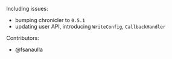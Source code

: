 Including issues:
- bumping chronicler to `0.5.1`
- updating user API, introducing `WriteConfig`, `CallbackHandler`

Contributors:
- @fsanaulla
